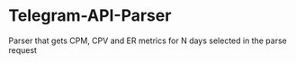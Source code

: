 # Telegram-API-Parser
Parser that gets CPM, CPV and ER metrics for N days selected in the parse request
